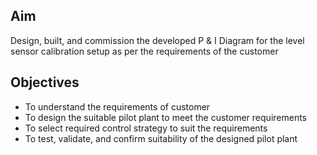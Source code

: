 ## Aim 
Design, built, and commission the developed P & I Diagram for the level sensor calibration setup as per the requirements of the customer

## Objectives
-	To understand the requirements of customer
-	To design the suitable pilot plant to meet the customer requirements
-	To select required control strategy to suit the requirements
-	To test, validate, and confirm suitability of the designed pilot plant
